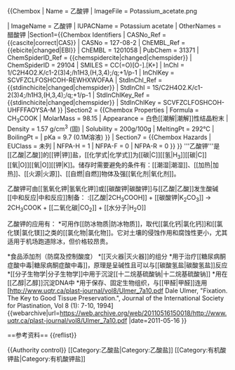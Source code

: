 {{Chembox
|   Name = 乙酸钾
|   ImageFile = Potassium_acetate.png
<!-- | ImageSize = 200px -->
|   ImageName = 乙酸钾
|   IUPACName = Potassium acetate
|   OtherNames = 醋酸钾
|Section1={{Chembox Identifiers
| CASNo_Ref = {{cascite|correct|CAS}}
| CASNo = 127-08-2
| ChEMBL_Ref = {{ebicite|changed|EBI}}
| ChEMBL = 1201058
| PubChem = 31371
| ChemSpiderID_Ref = {{chemspidercite|changed|chemspider}}
| ChemSpiderID = 29104
| SMILES = CC(=O)[O-].[K+]
| InChI = 1/C2H4O2.K/c1-2(3)4;/h1H3,(H,3,4);/q;+1/p-1
| InChIKey = SCVFZCLFOSHCOH-REWHXWOFAA
| StdInChI_Ref = {{stdinchicite|changed|chemspider}}
| StdInChI = 1S/C2H4O2.K/c1-2(3)4;/h1H3,(H,3,4);/q;+1/p-1
| StdInChIKey_Ref = {{stdinchicite|changed|chemspider}}
| StdInChIKey = SCVFZCLFOSHCOH-UHFFFAOYSA-M
  }}
|Section2 = {{Chembox Properties
|   Formula = CH<sub>3</sub>COOK
|   MolarMass = 98.15 
|   Appearance = 白色[[潮解|潮解]]性结晶粉末
|   Density = 1.57 g/cm<sup>3</sup> (固)
|   Solubility = 200g/100g
|   MeltingPt = 292°C
|   BoilingPt = 
|   pKa = 9.7 (0.1M溶液)
  }}
| Section7 = {{Chembox Hazards
|   EUClass = 未列
|   NFPA-H = 1 | NFPA-F = 0 | NFPA-R = 0
  }}
}}
'''乙酸钾'''是[[乙酸|乙酸]]的[[钾|钾]]盐，[[化学式|化学式]]为[[碳|C]][[氢|H<sub>3</sub>]][[碳|C]][[氧|O]][[氧|O]][[钾|K]]。储存时需要避免的条件有：[[潮湿|潮湿]]、[[加热|加热]]、[[火源|火源]]、[[自燃|自燃]]物体及强[[氧化剂|氧化剂]]。

乙酸钾可由[[氢氧化钾|氢氧化钾]]或[[碳酸钾|碳酸钾]]与[[乙酸|乙酸]]发生酸碱[[中和反应|中和反应]]制备：
:[[乙酸|2CH<sub>3</sub>COOH]] + [[碳酸钾|K<sub>2</sub>CO<sub>3</sub>]] → 2CH<sub>3</sub>COOK + [[二氧化碳|CO<sub>2</sub>]] + [[水分子|H<sub>2</sub>O]]

乙酸钾的应用有：
*可用作[[防冰物质|防冰物质]]，取代[[氯化钙|氯化钙]]和[[氯化镁|氯化镁]]之类的[[氯化物|氯化物]]。它对土壤的侵蚀作用和腐蚀性更小，尤其适用于机场跑道除冰，但价格较昂贵。

*食品添加剂（防腐及控制酸度）
*[[灭火器|灭火器]]的组分
*用于治疗[[糖尿病酮症酸中毒|糖尿病酮症酸中毒]]，原理是呈碱性且可以与[[碳酸氢盐|碳酸氢盐]]反应
*[[分子生物学|分子生物学]]中用于沉淀[[十二烷基硫酸钠|十二烷基硫酸钠]]
*用在[[乙醇|乙醇]]沉淀DNA中
*用于保存、固定生物组织，与[[甲醛|甲醛]]连用<ref>[http://www.uqtr.ca/plast-journal/vol8/Ulmer_7a10.pdf Dale Ulmer, "Fixation. The Key to Good Tissue Preservation.", Journal of the International Society for Plastination, Vol 8 (1): 7-10, 1994] {{webarchive|url=https://web.archive.org/web/20110516150018/http://www.uqtr.ca/plast-journal/vol8/Ulmer_7a10.pdf |date=2011-05-16 }}</ref>

==参考资料==
{{reflist}}

{{Authority control}}
[[Category:乙酸盐|Category:乙酸盐]]
[[Category:有机酸钾盐|Category:有机酸钾盐]]